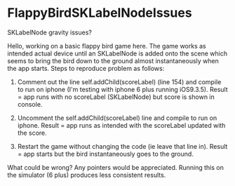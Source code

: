 # FlappyBirdSKLabelNodeIssues
SKLabelNode gravity issues?

Hello, working on a basic flappy bird game here. The game works as intended actual device until an SKLabelNode is added onto the scene which seems to bring the bird down to the ground almost instantaneously when the app starts. Steps to reproduce problem as follows:
 
1) Comment out the line self.addChild(scoreLabel) (line 154) and compile to run on iphone (I'm testing with iphone 6 plus running iOS9.3.5). Result = app runs with no scoreLabel (SKLabelNode) but score is shown in console.
 
2) Uncomment the self.addChild(scoreLabel) line and compile to run on iphone. Result = app runs as intended with the scoreLabel updated with the score.
 
3) Restart the game without changing the code (ie leave that line in). Result = app starts but the bird instantaneously goes to the ground.
 
What could be wrong? Any pointers would be appreciated.
Running this on the simulator (6 plus) produces less consistent results.
